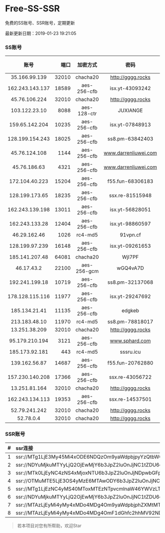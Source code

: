 # Free-SS-SSR

免费的SS账号、SSR账号，定期更新

最新更新日期：2019-01-23 19:21:05 

### SS账号

|账号|端口|加密方式|密码|更新时间|国家|
|:-----:|-----:|:----:|:----:|:----:|:----:|
|35.166.99.139|32010|chacha20|http://gggg.rocks|19:17:14|US|
|162.243.143.137|18589|aes-256-cfb|isx.yt-43093242|19:17:04|US|
|45.76.106.224|32010|chacha20|http://gggg.rocks|19:17:12|JP|
|103.122.23.10|8088|aes-128-ctr|JUXIANGE|19:17:09|US|
|159.65.142.204|10235|aes-256-cfb|isx.yt-07848913|19:17:06|SG|
|128.199.154.243|18025|aes-256-cfb|ss8.pm-63842403|19:17:06|SG|
|45.76.124.108|1144|aes-256-cfb|www.darrenliuwei.com|19:17:06|AU|
|45.76.186.63|4321|aes-256-cfb|www.darrenliuwei.com|19:17:15|SG|
|172.104.40.223|15204|aes-256-cfb|f55.fun-68306183|19:17:06|SG|
|128.199.173.65|18235|aes-256-cfb|ssx.re-81515948|19:17:06|SG|
|162.243.139.198|13011|aes-256-cfb|isx.yt-56828051|19:17:05|US|
|162.243.133.28|12404|aes-256-cfb|isx.yt-98860597|19:17:04|US|
|46.29.162.46|1026|rc4-md5|91vpn.cf|19:17:43|RU|
|128.199.97.239|16148|aes-256-cfb|isx.yt-09261653|19:17:06|SG|
|185.141.207.48|64081|chacha20|WjI7PF|19:17:15|GB|
|46.17.43.2|22100|aes-256-gcm|wGQ4vA7D|19:17:14|RU|
|192.241.199.18|10719|aes-256-cfb|ss8.pm-32137068|19:17:05|US|
|178.128.115.116|11977|aes-256-cfb|isx.yt-29247692|19:17:06|SG|
|185.134.21.41|11135|aes-256-cfb|edgkeb|19:17:14|GB|
|213.183.48.10|11970|rc4-md5|ss8.pm-78818017|19:17:05|RU|
|13.251.38.209|32010|chacha20|http://gggg.rocks|19:17:07|SG|
|95.179.210.194|3121|aes-256-cfb|www.sphard.com|19:17:13|FR|
|185.173.92.181|443|rc4-md5|sssru.icu|19:17:20|RU|
|139.162.56.87|14687|aes-256-cfb|f55.fun-20762880|19:17:06|SG|
|157.230.140.208|17366|aes-256-cfb|ssx.re-43056722|19:17:06|US|
|13.251.81.164|32010|chacha20|http://gggg.rocks|19:17:15|SG|
|162.243.134.113|19353|aes-256-cfb|ssx.re-14537501|19:17:05|US|
|52.79.241.242|32010|chacha20|http://gggg.rocks|19:17:14|KR|
|52.78.0.4|32010|chacha20|http://gggg.rocks|19:17:13|KR|


### SSR账号

|#|ssr连接|
|:-----|:-----|
|1|ssr://MTg1LjE3My45Mi4xODE6NDQzOm9yaWdpbjpyYzQtbWQ1OnBsYWluOmMzTnpjblV1YVdOMS8_cmVtYXJrcz1VMU5TVkU5UFRGOU9iMlJsT3VTX2hPZTlsLWFXcnlBJmdyb3VwPVYxZFhMbE5UVWxOVVQwOU1Ma05QVFE|
|2|ssr://NDYuMjkuMTYyLjQ2OjEwMjY6b3JpZ2luOnJjNC1tZDU6cGxhaW46T1RGMmNHNHVZMlkvP3JlbWFya3M9VTFOU1ZFOVBURjlPYjJSbE91U19oT2U5bC1hV3J5QSZncm91cD1WMWRYTGxOVFVsTlVUMDlNTGtOUFRR|
|3|ssr://MTk0LjEyNC4zNS4xMjoxNTU6b3JpZ2luOnJjNDpwbGFpbjpiRzVqYmcvP3JlbWFya3M9VTFOU1ZFOVBURjlPYjJSbE91ZVJudVdqcXlBJmdyb3VwPVYxZFhMbE5UVWxOVVQwOU1Ma05QVFE|
|4|ssr://OTMuMTE5LjE3OS4yMzE6MTAwODY6b3JpZ2luOnJjNC1tZDUtNjpwbGFpbjpiV2xzZFhoby8_b2Jmc3BhcmFtPTVweTY1Wnk2NXJXTDZLLUVPbWgwZEhBNkx5OTBMbU51TDBWb1pHMVVlR1UmcHJvdG9wYXJhbT1NVERsaFlNeGRPYXpxT1dHakRwb2RIUndPaTh2ZEM1amJpOVNaVVZSV25oeiZyZW1hcmtzPVUxTlNWRTlQVEY5T2IyUmxPdWU5bC1tcHJPV3d2T1M2bWlBJmdyb3VwPVYxZFhMbE5UVWxOVVQwOU1Ma05QVFE|
|5|ssr://MTg1LjEzNC4yMS40MToxMTEzNTpvcmlnaW46YWVzLTI1Ni1jZmI6cGxhaW46WldSbmEyVmkvP3JlbWFya3M9VTFOU1ZFOVBURjlPYjJSbE9nJmdyb3VwPVYxZFhMbE5UVWxOVVQwOU1Ma05QVFE|
|6|ssr://NDYuMjkuMTYyLjQ2OjEwMjY6b3JpZ2luOnJjNC1tZDU6cGxhaW46T1RGMmNHNHVZMlkvP3JlbWFya3M9VTFOU1ZFOVBURjlPYjJSbE91U19oT2U5bC1hV3J5QSZncm91cD1WMWRYTGxOVFVsTlVUMDlNTGtOUFRR|
|7|ssr://MTAzLjEyMi4yMy4xMDo4MDg4Om9yaWdpbjphZXMtMTI4LWN0cjpwbGFpbjpTbFZZU1VGT1IwVS8_cmVtYXJrcz1VMU5TVkU5UFRGOU9iMlJsT3VTNm11V2txdVdjc09XTXVpQSZncm91cD1WMWRYTGxOVFVsTlVUMDlNTGtOUFRR|
|8|ssr://MTAzLjEyMi4yMy4xMDo4MDg4OmF1dGhfc2hhMV92NDphZXMtMTI4LWN0cjpwbGFpbjpTbFZZU1VGT1IwVS8_b2Jmc3BhcmFtPTVweTY1Wnk2NXJXTDZLLUVPbWgwZEhBNkx5OTBMbU51TDBWb1pHMVVlR1UmcHJvdG9wYXJhbT1NVERsaFlNeGRPYXpxT1dHakRwb2RIUndPaTh2ZEM1amJpOVNaVVZSV25oeiZyZW1hcmtzPVUxTlNWRTlQVEY5T2IyUmxPdVM2bXVXa3F1V2NzT1dNdWlBJmdyb3VwPVYxZFhMbE5UVWxOVVQwOU1Ma05QVFE|


> 若本项目对您有所帮助，欢迎Star